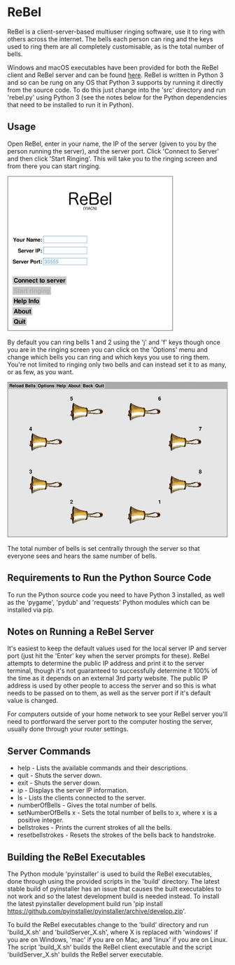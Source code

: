 # ReBel
ReBel is a client-server-based multiuser ringing software, use it to ring with others across the internet. The bells each person can ring and the keys used to ring them are all completely customisable, as is the total number of bells.

Windows and macOS executables have been provided for both the ReBel client and ReBel server and can be found [here](https://github.com/samuelsenior/ReBel/releases/latest). ReBel is written in Python 3 and so can be rung on any OS that Python 3 supports by running it directly from the source code. To do this just change into the 'src' directory and run 'rebel.py' using Python 3 (see the notes below for the Python dependencies that need to be installed to run it in Python).

## Usage
Open ReBel, enter in your name, the IP of the server (given to you by the person running the server), and the server port. Click 'Connect to Server' and then click 'Start Ringing'. This will take you to the ringing screen and from there you can start ringing.

![](img/ReBel_MenuScreen.png?raw=true)

By default you can ring bells 1 and 2 using the 'j' and 'f' keys though once you are in the ringing screen you can click on the 'Options' menu and change which bells you can ring and which keys you use to ring them. You're not limited to ringing only two bells and can instead set it to as many, or as few, as you want.

![](img/ReBel_RingingScreen.png?raw=true)

The total number of bells is set centrally through the server so that everyone sees and hears the same number of bells.

## Requirements to Run the Python Source Code
To run the Python source code you need to have Python 3 installed, as well as the 'pygame', 'pydub' and 'requests' Python modules which can be installed via pip. 

## Notes on Running a ReBel Server
It's easiest to keep the default values used for the local server IP and server port (just hit the 'Enter' key when the server prompts for these). ReBel attempts to determine the public IP address and print it to the server terminal, though it's not guaranteed to successfully determine it 100% of the time as it depends on an external 3rd party website. The public IP address is used by other people to access the server and so this is what needs to be passed on to them, as well as the server port if it's default value is changed.

For computers outside of your home network to see your ReBel server you'll need to portforward the server port to the computer hosting the server, usually done through your router settings.

## Server Commands
- help - Lists the available commands and their descriptions.
- quit - Shuts the server down.
- exit - Shuts the server down.
- ip - Displays the server IP information.
- ls - Lists the clients connected to the server.
- numberOfBells - Gives the total number of bells.
- setNumberOfBells x - Sets the total number of bells to x, where x is a positive integer.
- bellstrokes - Prints the current strokes of all the bells.
- resetbellstrokes - Resets the strokes of the bells back to handstroke.

## Building the ReBel Executables
The Python module 'pyinstaller' is used to build the ReBel executables, done through using the provided scripts in the 'build' directory. The latest stable build of pyinstaller has an issue that causes the built executables to not work and so the latest development build is needed instead. To install the latest pyinstaller development build run 'pip install https://github.com/pyinstaller/pyinstaller/archive/develop.zip'.

To build the ReBel executables change to the 'build' directory and run 'build_X.sh' and 'buildServer_X.sh', where X is replaced with 'windows' if you are on Windows, 'mac' if you are on Mac, and 'linux' if you are on Linux. The script 'build_X.sh' builds the ReBel client executable and the script 'buildServer_X.sh' builds the ReBel server executable.
